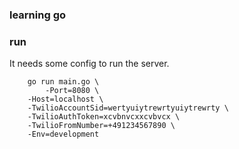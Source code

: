 ### learning go 

### run 

It needs some config to run the server. 

```shell
	go run main.go \
		-Port=8080 \
  	-Host=localhost \
  	-TwilioAccountSid=wertyuiytrewrtyuiytrewrty \
  	-TwilioAuthToken=xcvbnvcxxcvbvcx \
  	-TwilioFromNumber=+491234567890 \
  	-Env=development 
```